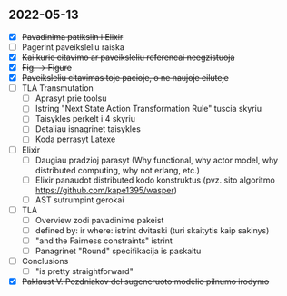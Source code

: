 ## 2022-05-13
- [X] ~~Pavadinima patikslin i Elixir~~
- [ ] Pagerint paveiksleliu raiska
- [X] ~~Kai kurie citavimo ar paveiksleliu referencai neegzistuoja~~
- [X] ~~Fig. -> Figure~~
- [X] ~~Paveiksleliu citavimas toje pacioje, o ne naujoje eiluteje~~
- [ ] TLA Transmutation
  - [ ] Aprasyt prie toolsu
  - [ ] Istring "Next State Action Transformation Rule" tuscia skyriu
  - [ ] Taisykles perkelt i 4 skyriu
  - [ ] Detaliau isnagrinet taisykles
  - [ ] Koda perrasyt Latexe
- [ ] Elixir
  - [ ] Daugiau pradzioj parasyt (Why functional, why actor model, why distributed computing, why not erlang, etc.)
  - [ ] Elixir panaudot distributed kodo konstruktus (pvz. sito algoritmo https://github.com/kape1395/wasper)
  - [ ] AST sutrumpint gerokai
- [ ] TLA
  - [ ] Overview zodi pavadinime pakeist
  - [ ] defined by: ir where: istrint dvitaski (turi skaitytis kaip sakinys)
  - [ ] "and the Fairness constraints" istrint
  - [ ] Panagrinet "Round" specifikacija is paskaitu
- [ ] Conclusions
  - [ ] "is pretty straightforward"
- [X] ~~Paklaust V. Pozdniakov del sugeneruoto modelio pilnumo irodymo~~
